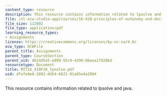 ```yaml
---
content_type: resource
description: This resource contains information related to lpsolve and java.
file: /ol-ocw-studio-app/courses/16-410-principles-of-autonomy-and-decision-making-fall-2010/dfafe4e02882dd54662101a05e4a2984_MIT16_410F10_lpsolve.pdf
file_size: 112602
file_type: application/pdf
learning_resource_types:
- Assignments
license: https://creativecommons.org/licenses/by-nc-sa/4.0/
ocw_type: OCWFile
parent_title: Assignments
parent_type: CourseSection
parent_uid: d624d5e5-e809-55c9-4390-06aea1f928bd
resourcetype: Document
title: MIT16_410F10_lpsolve.pdf
uid: dfafe4e0-2882-dd54-6621-01a05e4a2984
---
```

This resource contains information related to lpsolve and java.